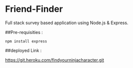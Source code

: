 # Friend-Finder
Full stack survey based application using Node.js &amp; Express.

##Pre-requisities : 

    npm install express

##deployed Link : 

https://git.heroku.com/findyourninjacharacter.git
